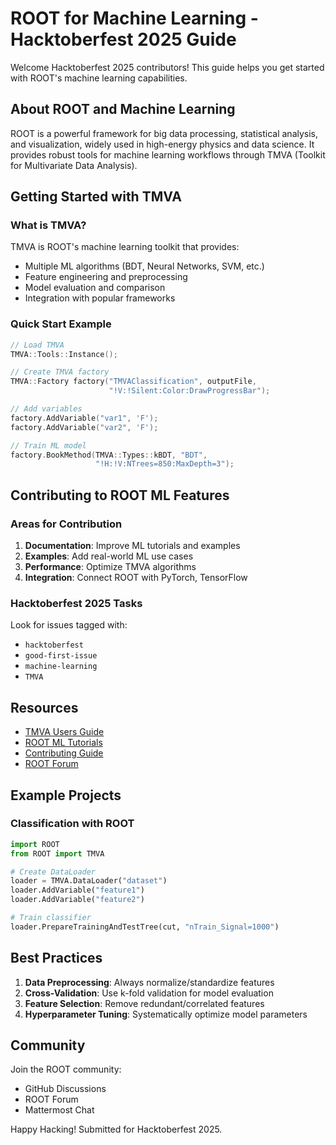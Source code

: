 # ROOT for Machine Learning - Hacktoberfest 2025 Guide

Welcome Hacktoberfest 2025 contributors! This guide helps you get started with ROOT's machine learning capabilities.

## About ROOT and Machine Learning

ROOT is a powerful framework for big data processing, statistical analysis, and visualization, widely used in high-energy physics and data science. It provides robust tools for machine learning workflows through TMVA (Toolkit for Multivariate Data Analysis).

## Getting Started with TMVA

### What is TMVA?

TMVA is ROOT's machine learning toolkit that provides:
- Multiple ML algorithms (BDT, Neural Networks, SVM, etc.)
- Feature engineering and preprocessing
- Model evaluation and comparison
- Integration with popular frameworks

### Quick Start Example

```cpp
// Load TMVA
TMVA::Tools::Instance();

// Create TMVA factory
TMVA::Factory factory("TMVAClassification", outputFile,
                      "!V:!Silent:Color:DrawProgressBar");

// Add variables
factory.AddVariable("var1", 'F');
factory.AddVariable("var2", 'F');

// Train ML model
factory.BookMethod(TMVA::Types::kBDT, "BDT",
                   "!H:!V:NTrees=850:MaxDepth=3");
```

## Contributing to ROOT ML Features

### Areas for Contribution

1. **Documentation**: Improve ML tutorials and examples
2. **Examples**: Add real-world ML use cases
3. **Performance**: Optimize TMVA algorithms
4. **Integration**: Connect ROOT with PyTorch, TensorFlow

### Hacktoberfest 2025 Tasks

Look for issues tagged with:
- `hacktoberfest`
- `good-first-issue`
- `machine-learning`
- `TMVA`

## Resources

- [TMVA Users Guide](https://root.cern/manual/tmva/)
- [ROOT ML Tutorials](https://root.cern/doc/master/group__tutorial__tmva.html)
- [Contributing Guide](../CONTRIBUTING.md)
- [ROOT Forum](https://root-forum.cern.ch/)

## Example Projects

### Classification with ROOT
```python
import ROOT
from ROOT import TMVA

# Create DataLoader
loader = TMVA.DataLoader("dataset")
loader.AddVariable("feature1")
loader.AddVariable("feature2")

# Train classifier
loader.PrepareTrainingAndTestTree(cut, "nTrain_Signal=1000")
```

## Best Practices

1. **Data Preprocessing**: Always normalize/standardize features
2. **Cross-Validation**: Use k-fold validation for model evaluation  
3. **Feature Selection**: Remove redundant/correlated features
4. **Hyperparameter Tuning**: Systematically optimize model parameters

## Community

Join the ROOT community:
- GitHub Discussions
- ROOT Forum  
- Mattermost Chat

Happy Hacking! Submitted for Hacktoberfest 2025.
